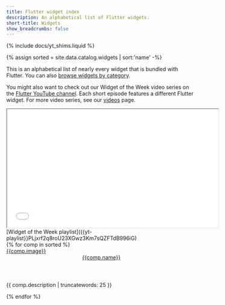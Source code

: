 ```yaml
---
title: Flutter widget index
description: An alphabetical list of Flutter widgets.
short-title: Widgets
show_breadcrumbs: false
---
```


{% include docs/yt_shims.liquid %}

{% assign sorted = site.data.catalog.widgets | sort:'name' -%}

This is an alphabetical list of nearly every widget that is bundled with
Flutter. You can also [browse widgets by category][catalog].

You might also want to check out our Widget of the Week video series
on the [Flutter YouTube channel]({{site.social.youtube}}). Each short
episode features a different Flutter widget. For more video series, see
our [videos]({{site.url}}/resources/videos) page.

<iframe width="560" height="315" src="{{yt-embed}}/b_sQ9bMltGU" title="Introducing the Flutter Widget of the Week" {{yt-set}}></iframe>
[Widget of the Week playlist]({{yt-playlist}}PLjxrf2q8roU23XGwz3Km7sQZFTdB996iG)

<div class="card-deck card-deck--responsive">
{% for comp in sorted %}
    <div class="card">
        <a href="{{comp.link}}">
            <div class="card-image-holder">
                {{comp.image}}
            </div>
        </a>
        <div class="card-body">
            <a href="{{comp.link}}"><header class="card-title">{{comp.name}}</header></a>
            <p class="card-text">{{ comp.description | truncatewords: 25 }}</p>
        </div>
    </div>
{% endfor %}
</div>

[catalog]: {{site.url}}/ui/widgets
